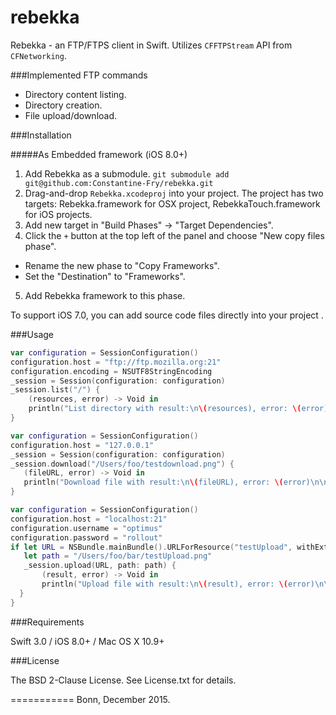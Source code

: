# rebekka
Rebekka - an FTP/FTPS client in Swift. Utilizes `CFFTPStream` API from `CFNetworking`.

###Implemented FTP commands

+ Directory content listing.
+ Directory creation.
+ File upload/download.

###Installation

#####As Embedded framework (iOS 8.0+)

1. Add Rebekka as a submodule.
	`git submodule add git@github.com:Constantine-Fry/rebekka.git`
2. Drag-and-drop `Rebekka.xcodeproj` into your project. The project has two targets: Rebekka.framework for OSX project, RebekkaTouch.framework for iOS projects. 
3. Add new target in "Build Phases" -> "Target Dependencies".
4. Click the `+` button at the top left of the panel and choose "New copy files phase".
  * Rename the new phase to "Copy Frameworks".
  * Set the "Destination" to "Frameworks".
5. Add Rebekka framework to this phase.

To support iOS 7.0, you can add source code files directly into your project .

###Usage

```swift
var configuration = SessionConfiguration()
configuration.host = "ftp://ftp.mozilla.org:21"
configuration.encoding = NSUTF8StringEncoding
_session = Session(configuration: configuration)
_session.list("/") {
    (resources, error) -> Void in
    println("List directory with result:\n\(resources), error: \(error)\n\n")
}
```

```swift
var configuration = SessionConfiguration()
configuration.host = "127.0.0.1"
_session = Session(configuration: configuration)
_session.download("/Users/foo/testdownload.png") {
   (fileURL, error) -> Void in
   println("Download file with result:\n\(fileURL), error: \(error)\n\n")
}
```

```swift
var configuration = SessionConfiguration()
configuration.host = "localhost:21"
configuration.username = "optimus"
configuration.password = "rollout"
if let URL = NSBundle.mainBundle().URLForResource("testUpload", withExtension: "png") {
   let path = "/Users/foo/bar/testUpload.png"
   _session.upload(URL, path: path) {
       (result, error) -> Void in
       println("Upload file with result:\n\(result), error: \(error)\n\n")
  }
}
```

###Requirements

Swift 3.0 / iOS 8.0+ / Mac OS X 10.9+

###License

The BSD 2-Clause License. See License.txt for details.

===========
Bonn, December 2015.
